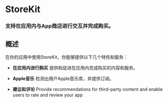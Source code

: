 # StoreKit
### 支持在应用内与App商店进行交互并完成购买。
## 概述
在你的应用中使用StoreKit，你能够提供以下几个特性和服务：
- **在应用内进行购买** 提供和促进在应用内完成购买的内容和服务。

- **Apple音乐** 检测出用户Apple音乐库，并提供订阅。

- **建议和评论** Provide recommendations for third-party content and enable users to rate and review your app
